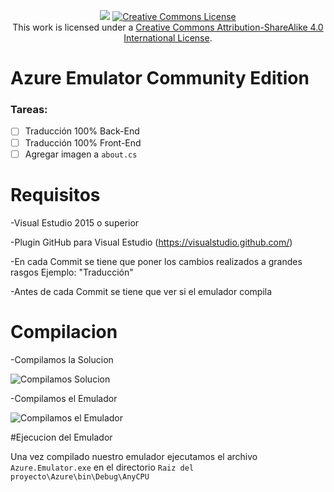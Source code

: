   <p align="center">
    <img src ="https://raw.githubusercontent.com/DmACKGL/EmuladorAzure/master/Azure/Azure.Emulator/Favicon.ico" />
    <a rel="license" href="http://creativecommons.org/licenses/by-sa/4.0/"><img alt="Creative Commons License" style="border-width:0" src="https://i.creativecommons.org/l/by-sa/4.0/88x31.png" /></a><br />This work is licensed under a <a rel="license" href="http://creativecommons.org/licenses/by-sa/4.0/">Creative Commons Attribution-ShareAlike 4.0 International License</a>.
  </p>

# Azure Emulator Community Edition

### Tareas:
 
  - [ ] Traducción 100% Back-End
  - [ ] Traducción 100% Front-End
  - [ ] Agregar imagen a `about.cs`

# Requisitos
  
  -Visual Estudio 2015 o superior
  
  -Plugin GitHub para Visual Estudio (https://visualstudio.github.com/)
  
  -En cada Commit se tiene que poner los cambios realizados a grandes rasgos Ejemplo: "Traducción"
  
  -Antes de cada Commit se tiene que ver si el emulador compila

# Compilacion
  
  -Compilamos la Solucion
  
  ![Compilamos Solucion](http://image.prntscr.com/image/776e3f08124742ada125d1fb8cafcad1.png)
  
  -Compilamos el Emulador
  
  ![Compilamos el Emulador](http://image.prntscr.com/image/3fa615ce2569400780cdba4ce449ef8a.png)
  
#Ejecucion del Emulador
  
  Una vez compilado nuestro emulador ejecutamos el archivo `Azure.Emulator.exe` en el directorio `Raiz del proyecto\Azure\bin\Debug\AnyCPU`
